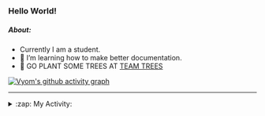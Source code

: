 ### Hello World!

##### About:
- Currently I am a student.
- 🌱 I’m learning how to make better documentation.
- 🌱 GO PLANT SOME TREES AT [TEAM TREES](https://teamtrees.org/)

[![Vyom's github activity graph](https://activity-graph.herokuapp.com/graph?username=Vyvy-vi)](https://github.com/ashutosh00710/github-readme-activity-graph)

---
<details>
  <summary>:zap: My Activity:</summary>
  
<!--START_SECTION:waka-->
![Code Time](http://img.shields.io/badge/Code%20Time-834%20hrs%2028%20mins-blue)

**I'm a Night 🦉** 

```text
🌞 Morning    91 commits     ██░░░░░░░░░░░░░░░░░░░░░░░   8.6% 
🌆 Daytime    297 commits    ███████░░░░░░░░░░░░░░░░░░   28.07% 
🌃 Evening    348 commits    ████████░░░░░░░░░░░░░░░░░   32.89% 
🌙 Night      322 commits    ███████░░░░░░░░░░░░░░░░░░   30.43%

```
📅 **I'm Most Productive on Sunday** 

```text
Monday       141 commits    ███░░░░░░░░░░░░░░░░░░░░░░   13.33% 
Tuesday      144 commits    ███░░░░░░░░░░░░░░░░░░░░░░   13.61% 
Wednesday    178 commits    ████░░░░░░░░░░░░░░░░░░░░░   16.82% 
Thursday     142 commits    ███░░░░░░░░░░░░░░░░░░░░░░   13.42% 
Friday       125 commits    ███░░░░░░░░░░░░░░░░░░░░░░   11.81% 
Saturday     99 commits     ██░░░░░░░░░░░░░░░░░░░░░░░   9.36% 
Sunday       229 commits    █████░░░░░░░░░░░░░░░░░░░░   21.64%

```


📊 **This Week I Spent My Time On** 

```text
🔥 Editors: 
No Activity Tracked This Week

🐱‍💻 Projects: 
No Activity Tracked This Week

```


 Last Updated on 20/07/2022 20:04:53 UTC
<!--END_SECTION:waka-->
</details>
